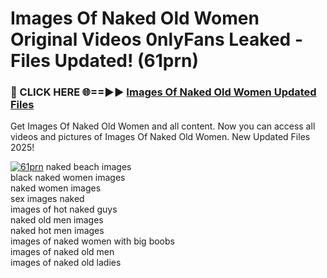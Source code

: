 # Images Of Naked Old Women Original Videos 0nlyFans Leaked - Files Updated! (61prn)

<h3>🔴 CLICK HERE 🌐==►► <a href="https://tinyurl.com/up5wt9bj" rel="nofollow">Images Of Naked Old Women Updated Files</a></h3>

Get Images Of Naked Old Women and all content. Now you can access all videos and pictures of Images Of Naked Old Women. New Updated Files 2025!

[![61prn](https://i.imgur.com/ABiUzMV.gif)](https://tinyurl.com/up5wt9bj)
naked beach images<br>
black naked women images<br>
naked women images<br>
sex images naked<br>
images of hot naked guys<br>
naked old men images<br>
naked hot men images<br>
images of naked women with big boobs<br>
images of naked old men<br>
images of naked old ladies
